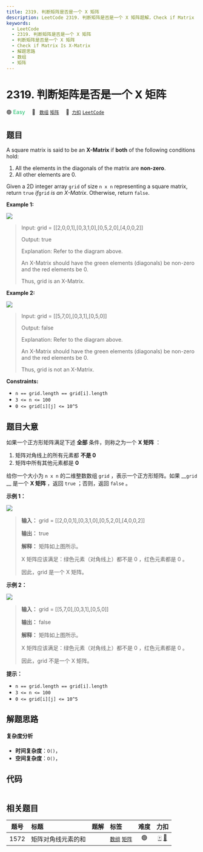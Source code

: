 ```yaml
---
title: 2319. 判断矩阵是否是一个 X 矩阵
description: LeetCode 2319. 判断矩阵是否是一个 X 矩阵题解，Check if Matrix Is X-Matrix，包含解题思路、复杂度分析以及完整的 JavaScript 代码实现。
keywords:
  - LeetCode
  - 2319. 判断矩阵是否是一个 X 矩阵
  - 判断矩阵是否是一个 X 矩阵
  - Check if Matrix Is X-Matrix
  - 解题思路
  - 数组
  - 矩阵
---
```


# 2319. 判断矩阵是否是一个 X 矩阵

🟢 <font color=#15bd66>Easy</font>&emsp; 🔖&ensp; [`数组`](/tag/array.md) [`矩阵`](/tag/matrix.md)&emsp; 🔗&ensp;[`力扣`](https://leetcode.cn/problems/check-if-matrix-is-x-matrix) [`LeetCode`](https://leetcode.com/problems/check-if-matrix-is-x-matrix)

## 题目

A square matrix is said to be an **X-Matrix** if **both** of the following
conditions hold:

  1. All the elements in the diagonals of the matrix are **non-zero**.
  2. All other elements are 0.

Given a 2D integer array `grid` of size `n x n` representing a square matrix,
return `true` _if_`grid` _is an X-Matrix_. Otherwise, return `false`.



**Example 1:**

![](https://assets.leetcode.com/uploads/2022/05/03/ex1.jpg)

> Input: grid = [[2,0,0,1],[0,3,1,0],[0,5,2,0],[4,0,0,2]]
> 
> Output: true
> 
> Explanation: Refer to the diagram above. 
> 
> An X-Matrix should have the green elements (diagonals) be non-zero and the red elements be 0.
> 
> Thus, grid is an X-Matrix.

**Example 2:**

![](https://assets.leetcode.com/uploads/2022/05/03/ex2.jpg)

> Input: grid = [[5,7,0],[0,3,1],[0,5,0]]
> 
> Output: false
> 
> Explanation: Refer to the diagram above.
> 
> An X-Matrix should have the green elements (diagonals) be non-zero and the red elements be 0.
> 
> Thus, grid is not an X-Matrix.

**Constraints:**

  * `n == grid.length == grid[i].length`
  * `3 <= n <= 100`
  * `0 <= grid[i][j] <= 10^5`


## 题目大意

如果一个正方形矩阵满足下述 **全部** 条件，则称之为一个 **X 矩阵** ：

  1. 矩阵对角线上的所有元素都 **不是 0**
  2. 矩阵中所有其他元素都是 **0**

给你一个大小为 `n x n` 的二维整数数组 `grid` ，表示一个正方形矩阵。如果 __`grid` __ 是一个 **X 矩阵** ，返回
`true` ；否则，返回 `false` 。



**示例 1：**

![](https://assets.leetcode.com/uploads/2022/05/03/ex1.jpg)

> 
> 
> 
> 
> 
> **输入：** grid = [[2,0,0,1],[0,3,1,0],[0,5,2,0],[4,0,0,2]]
> 
> **输出：** true
> 
> **解释：** 矩阵如上图所示。
> 
> X 矩阵应该满足：绿色元素（对角线上）都不是 0 ，红色元素都是 0 。
> 
> 因此，grid 是一个 X 矩阵。
> 
> 

**示例 2：**

![](https://assets.leetcode.com/uploads/2022/05/03/ex2.jpg)

> 
> 
> 
> 
> 
> **输入：** grid = [[5,7,0],[0,3,1],[0,5,0]]
> 
> **输出：** false
> 
> **解释：** 矩阵如上图所示。
> 
> X 矩阵应该满足：绿色元素（对角线上）都不是 0 ，红色元素都是 0 。
> 
> 因此，grid 不是一个 X 矩阵。
> 
> 



**提示：**

  * `n == grid.length == grid[i].length`
  * `3 <= n <= 100`
  * `0 <= grid[i][j] <= 10^5`


## 解题思路

#### 复杂度分析

- **时间复杂度**：`O()`，
- **空间复杂度**：`O()`，

## 代码

```javascript

```

## 相关题目

<!-- prettier-ignore -->
| 题号 | 标题 | 题解 | 标签 | 难度 | 力扣 |
| :------: | :------ | :------: | :------ | :------: | :------: |
| 1572 | 矩阵对角线元素的和 |  |  [`数组`](/tag/array.md) [`矩阵`](/tag/matrix.md) | 🟢 | [🀄️](https://leetcode.cn/problems/matrix-diagonal-sum) [🔗](https://leetcode.com/problems/matrix-diagonal-sum) |